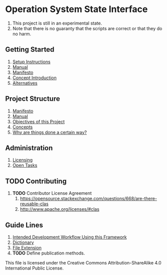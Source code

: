 # Operation System State Interface
1. This project is still in an experimental state.
1. Note that there is no guaranty that the scripts are correct or that they do no harm.

## Getting Started
1. [Setup Instructions](./doc/manual/setup.md)
1. [Manual](./doc/manual.md)
1. [Manifesto](./doc/manifesto.md)
1. [Concept Introduction](./doc/concept.md)
1. [Alternatives](./doc/alternatives.md)

## Project Structure
1. [Manifesto](./doc/manifesto.md)
1. [Manual](./doc/manual.md)
1. [Objectives of this Project](./doc/objectives.md)
1. [Concepts](./doc/concept.md)
1. [Why are things done a certain way?](./doc/reasoning.md)

## Administration
1. [Licensing](doc/licensing.md)
1. [Open Tasks](doc/tasks.md)

## __TODO__ Contributing
   1. __TODO__ Contributor License Agreement
      1. https://opensource.stackexchange.com/questions/668/are-there-reusable-clas
      1. http://www.apache.org/licenses/#clas

## Guide Lines
1. [Intended Development Workflow Using this Framework](doc/development.workflow.md)
1. [Dictionary](doc/guide.lines/dictionary.md)
1. [File Extension](doc/guide.lines/file.extensions.md)
1. __TODO__ Define publication methods.



This file is licensed under the Creative Commons Attribution-ShareAlike 4.0 International Public License.
